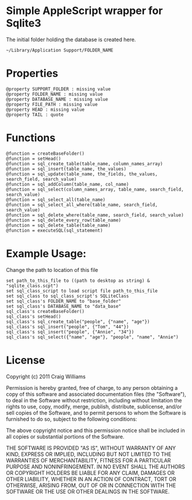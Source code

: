 # Simple AppleScript wrapper for Sqlite3 #

The initial folder holding the database is created here.  
    
    ~/Library/Application Support/FOLDER_NAME

# Properties #

    @property SUPPORT_FOLDER : missing value
    @property FOLDER_NAME : missing value
    @property DATABASE_NAME : missing value
    @property FILE_PATH : missing value
    @property HEAD : missing value
    @property TAIL : quote

# Functions #


    @function = createBaseFolder()
    @function = setHead()
    @function = sql_create_table(table_name, column_names_array)
    @function = sql_insert(table_name, the_values)
    @function = sql_update(table_name, the_fields, the_values, search_field, search_value)
    @function = sql_addColumn(table_name, col_name)
    @function = sql_select(column_names_array, table_name, search_field, search_value)
    @function = sql_select_all(table_name)
    @function = sql_select_all_where(table_name, search_field, search_value)
    @function = sql_delete_where(table_name, search_field, search_value)
    @function = sql_delete_every_row(table_name)
    @function = sql_delete_table(table_name)
    @function = executeSQL(sql_statement)

# Example Usage:
  Change the path to location of this file
  
    set path_to_this_file to ((path to desktop as string) & "sqlite_class.scpt")
    set sql_class_script to load script file path_to_this_file
    set sql_class to sql_class_script's SQLiteClass
    set sql_class's FOLDER_NAME to "base_folder"
    set sql_class's DATABASE_NAME to "data_base"
    sql_class's createBaseFolder()
    sql_class's setHead()
    sql_class's sql_create_table("people", {"name", "age"})
    sql_class's sql_insert("people", {"Tom", "44"})
    sql_class's sql_insert("people", {"Annie", "34"})
    sql_class's sql_select({"name", "age"}, "people", "name", "Annie")
    
# License #

Copyright (c) 2011 Craig Williams

Permission is hereby granted, free of charge, to any person obtaining
a copy of this software and associated documentation files (the
"Software"), to deal in the Software without restriction, including
without limitation the rights to use, copy, modify, merge, publish,
distribute, sublicense, and/or sell copies of the Software, and to
permit persons to whom the Software is furnished to do so, subject to
the following conditions:

The above copyright notice and this permission notice shall be
included in all copies or substantial portions of the Software.

THE SOFTWARE IS PROVIDED "AS IS", WITHOUT WARRANTY OF ANY KIND,
EXPRESS OR IMPLIED, INCLUDING BUT NOT LIMITED TO THE WARRANTIES OF
MERCHANTABILITY, FITNESS FOR A PARTICULAR PURPOSE AND
NONINFRINGEMENT. IN NO EVENT SHALL THE AUTHORS OR COPYRIGHT HOLDERS BE
LIABLE FOR ANY CLAIM, DAMAGES OR OTHER LIABILITY, WHETHER IN AN ACTION
OF CONTRACT, TORT OR OTHERWISE, ARISING FROM, OUT OF OR IN CONNECTION
WITH THE SOFTWARE OR THE USE OR OTHER DEALINGS IN THE SOFTWARE.